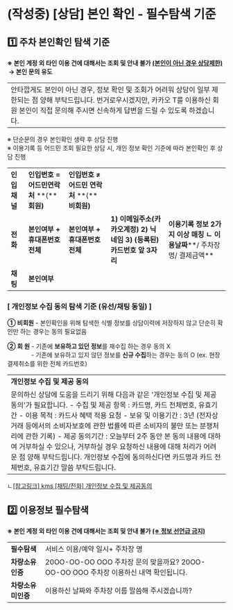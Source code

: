 # (작성중) [상담] 본인 확인 - 필수탐색 기준

**1️⃣ 주차 본인확인 탐색 기준**
---------------------

**※ 본인 계정 외 타인 이용 건에 대해서는 조회 및 안내 불가 [****(본인이 아닌 경우 상담제한)****](https://kakaomobilitysupport.zendesk.com/hc/ko/articles/29203184881177--%EC%B1%84%ED%8C%85-%EA%B3%B5%ED%86%B5-%EB%B6%84%EC%8B%A4%EB%AC%BC-%EB%B0%9C%EC%83%9D-%ED%9C%B4%EB%8C%80%ED%8F%B0-%ED%95%B8%EB%93%9C%ED%8F%B0#h_01JDTX32AMXE1T1CWX0RH30MWR)  → 본인 문의 유도**

|  |
| --- |
| 안타깝게도 본인이 아닌 경우, 정보 확인 및 조회가 어려워 상담이 일부 제한되는 점 양해 부탁드립니다.  번거로우시겠지만, 카카오 T를 이용하신 회원 본인이 직접 문의해 주시면 신속하게 답변을 드릴 수 있도록 하겠습니다. |

※ 단순문의 경우 본인확인 생략 후 상담 진행  
※ 이용기록 등 어드민 조회 필요한 상담 시, 개인 정보 확인 기준에 따라 본인확인 후 상담 진행

|  |  |  |  |  |
| --- | --- | --- | --- | --- |
| **인입채널** | **인입번호 = 어드민연락처**  **(****회원)** | **인입번호 ≠ 어드민 연락처**  **(****비회원)** | | |
| **전화** | **본인여부 + 휴대폰번호 전체** | **본인여부 + 휴대폰번호 전체** | **1) 이메일주소(카카오계정) 2) 닉네임 3) (등록된) 카드번호 앞 3자리** | **이용기록 정보 2가지 이상 매칭** **ㄴ 이용날짜****/ 주차장 명/ 결제금액** |
| **채팅** | **본인여부** |

### [ 개인정보 수집 동의 탐색 기준 (유선/채팅 동일) ]

**① 비회원** - 본인확인을 위해 탐색한 식별 정보를 상담이력에 저장하지 않고 단순히 확인만 하는 경우는 동의 필요없음

**② 회 원** - 기존에 **보유하고 있던 정보**를 재수집 하는 경우 동의 X  
              - 기존에 보유하고 있지 않던 정보를 **신규 수집**하는 경우는 동의 O (ex. 현장결제취소를 위한 전체 카드번호)

|  |
| --- |
| **개인정보 수집 및 제공 동의** |
| 문의하신 상담에 도움을 드리기 위해 다음과 같은 '개인정보 수집 및 제공 동의'가 필요합니다.  - 수집 및 제공 항목 : 카드명, 카드 전체번호, 유효기간 - 이용 목적 : 카드사 혜택 적용 요청 - 보유 및 이용기간 : 3년 (전자상거래 등에서의 소비자보호에 관한 법률에 따른 소비자의 불만 또는 분쟁처리에 관한 기록)  - 제공 동의기간 : 오늘부터 2주 동안  본 동의 내용에 대하여 거부하실 수 있으나, 거부하실 경우 요청하신 내용에 대해 처리가 어려운 점 양해 부탁드립니다.    개인정보 수집에 동의하신다면 카드명과 카드 전체번호, 유효기간 말씀 부탁드립니다. |

ㄴ[[참고링크] kms [채팅/전화] 개인정보 수집 및 제공동의](https://kakaomobilitysupport.zendesk.com/hc/ko/articles/39165059794457)

**2️⃣ 이용정보 필수탐색**
-----------------

**※ 본인 계정 외 타인 이용 건에 대해서는 조회 및 안내 불가 [****(※ 정보 선언급 금지)****](https://kakaomobilitysupport.zendesk.com/hc/ko/articles/29203184881177--%EC%B1%84%ED%8C%85-%EA%B3%B5%ED%86%B5-%EB%B6%84%EC%8B%A4%EB%AC%BC-%EB%B0%9C%EC%83%9D-%ED%9C%B4%EB%8C%80%ED%8F%B0-%ED%95%B8%EB%93%9C%ED%8F%B0#h_01JDTX35SNB5CDAES3PB1N8RA1)**

|  |  |  |
| --- | --- | --- |
| **필수탐색** | 서비스 이용/예약 일시+ 주차장 명 | |
| **차량소유 인증** | 20OO-OO-OO OOO 주차장 문의 맞을까요?  20OO-OO-OO OOO 주차장 이용하신 내역 확인됩니다. |
| **차량소유 미인증** | 이용하신 날짜와 주차장 이름 말씀해 주시겠습니까? |
